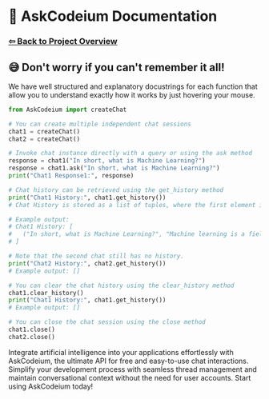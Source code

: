 # 📑 AskCodeium Documentation

### [⇦ Back to Project Overview](../README.md)

## 😅 Don't worry if you can't remember it all!

We have well structured and explanatory docustrings for each function
that allow you to understand exactly how it works by just hovering your mouse.

```py
from AskCodeium import createChat

# You can create multiple independent chat sessions
chat1 = createChat()
chat2 = createChat()

# Invoke chat instance directly with a query or using the ask method
response = chat1("In short, what is Machine Learning?")
response = chat1.ask("In short, what is Machine Learning?")
print("Chat1 Response1:", response)

# Chat history can be retrieved using the get_history method
print("Chat1 History:", chat1.get_history())
# Chat History is stored as a list of tuples, where the first element is the query and the second is the response. The first query/response tuple is at the list index 0.

# Example output:
# Chat1 History: [
#   ("In short, what is Machine Learning?", "Machine learning is a field of study that gives computers the ability to learn without explicit programming.")
# ]

# Note that the second chat still has no history.
print("Chat2 History:", chat2.get_history())
# Example output: []

# You can clear the chat history using the clear_history method
chat1.clear_history()
print("Chat1 History:", chat1.get_history())
# Example output: []

# You can close the chat session using the close method
chat1.close()
chat2.close()
```

Integrate artificial intelligence into your applications effortlessly with AskCodeium, the ultimate API for free and easy-to-use chat interactions. Simplify your development process with seamless thread management and maintain conversational context without the need for user accounts. Start using AskCodeium today!
